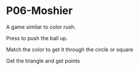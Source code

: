 # P06-Moshier #

A game similar to color rush.

Press to push the ball up.

Match the color to get it through the circle or square

Get the triangle and get points